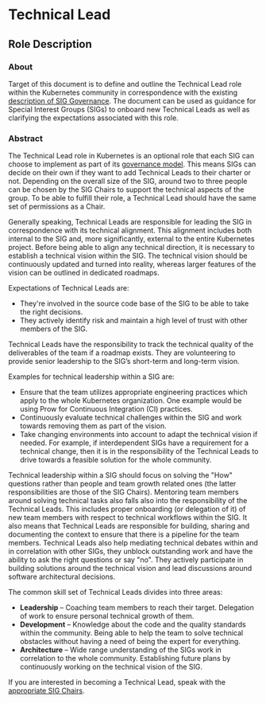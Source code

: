 # Technical Lead

## Role Description

### About

Target of this document is to define and outline the Technical Lead role within
the Kubernetes community in correspondence with the existing [description of SIG
Governance](/committee-steering/governance/sig-governance.md#tech-lead). The
document can be used as guidance for Special Interest Groups (SIGs) to onboard
new Technical Leads as well as clarifying the expectations associated with this
role.

### Abstract

The Technical Lead role in Kubernetes is an optional role that each SIG can
choose to implement as part of its [governance
model](http://git.k8s.io/community/committee-steering/governance/sig-governance.md#roles).
This means SIGs can decide on their own if they want to add Technical Leads to
their charter or not. Depending on the overall size of the SIG, around two to
three people can be chosen by the SIG Chairs to support the technical aspects of
the group. To be able to fulfill their role, a Technical Lead should have the
same set of permissions as a Chair.

Generally speaking, Technical Leads are responsible for leading the SIG in
correspondence with its technical alignment. This alignment includes both
internal to the SIG and, more significantly, external to the entire Kubernetes
project. Before being able to align any technical direction, it is necessary to
establish a technical vision within the SIG. The technical vision should be
continuously updated and turned into reality, whereas larger features of the
vision can be outlined in dedicated roadmaps.

Expectations of Technical Leads are:

- They're involved in the source code base of the SIG to be able to take the
  right decisions.
- They actively identify risk and maintain a high level of trust with other
  members of the SIG.

Technical Leads have the responsibility to track the technical quality of the
deliverables of the team if a roadmap exists. They are volunteering to provide
senior leadership to the SIG’s short-term and long-term vision.

Examples for technical leadership within a SIG are:

- Ensure that the team utilizes appropriate engineering practices which apply to
  the whole Kubernetes organization. One example would be using Prow for
  Continuous Integration (CI) practices.
- Continuously evaluate technical challenges within the SIG and work towards
  removing them as part of the vision.
- Take changing environments into account to adapt the technical vision if
  needed. For example, if interdependent SIGs have a requirement for a technical
  change, then it is in the responsibility of the Technical Leads to drive
  towards a feasible solution for the whole community.

Technical leadership within a SIG should focus on solving the "How" questions
rather than people and team growth related ones (the latter responsibilities are
those of the SIG Chairs). Mentoring team members around solving technical tasks
also falls also into the responsibility of the Technical Leads. This includes
proper onboarding (or delegation of it) of new team members with respect to
technical workflows within the SIG. It also means that Technical Leads are
responsible for building, sharing and documenting the context to ensure that
there is a pipeline for the team members. Technical Leads also help mediating
technical debates within and in correlation with other SIGs, they unblock
outstanding work and have the ability to ask the right questions or say "no".
They actively participate in building solutions around the technical vision and
lead discussions around software architectural decisions.

The common skill set of Technical Leads divides into three areas:

- **Leadership** – Coaching team members to reach their target. Delegation of
  work to ensure personal technical growth of them.
- **Development** – Knowledge about the code and the quality standards within
  the community. Being able to help the team to solve technical obstacles
  without having a need of being the expert for everything.
- **Architecture** – Wide range understanding of the SIGs work in correlation to
  the whole community. Establishing future plans by continuously working on the
  technical vision of the SIG.

If you are interested in becoming a Technical Lead, speak with the [appropriate
SIG Chairs](https://github.com/kubernetes/community/blob/master/sig-list.md).
